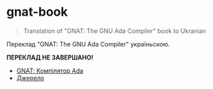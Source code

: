 # gnat-book

> Translation of "GNAT: The GNU Ada Compiler" book to Ukranian

Переклад "GNAT: The GNU Ada Compiler" україньскою.

**ПЕРЕКЛАД НЕ ЗАВЕРШАНО!**

* [GNAT: Компілятор Ada](https://ada-ukraine.github.io/gnat-book)
* [Джерело](https://www.adacore.com/uploads/books/pdf/gnat-book.pdf)
